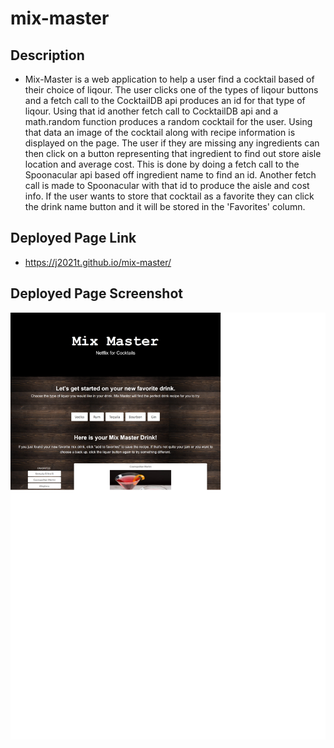 # mix-master

## Description
- Mix-Master is a web application to help a user find a cocktail based of their choice of liqour.  The user clicks one of the types of liqour buttons and a fetch call to the CocktailDB api produces an id for that type of liqour.  Using that id another fetch call to CocktailDB api and a math.random function produces a random cocktail for the user.  Using that data an image of the cocktail along with recipe information is displayed on the page.
The user if they are missing any ingredients can then click on a button representing that ingredient to find out store aisle location and average cost.  This is done by doing a fetch call to the Spoonacular api based off ingredient name to find an id.  Another fetch call is made to Spoonacular with that id to produce the aisle and cost info.
If the user wants to store that cocktail as a favorite they can click the drink name button and it will be stored in the 'Favorites' column.

## Deployed Page Link
- https://j2021t.github.io/mix-master/

## Deployed Page Screenshot
![Alt-text](assets/images/deployed-page-screenshot.png "Mix Master Page Screenshot")